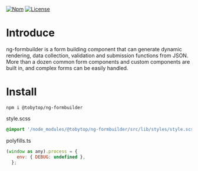 <a href="https://www.npmjs.com/package/@tobytop/ng-formbuilder"><img src="https://img.shields.io/npm/v/@tobytop/ng-formbuilder" alt="Npm"></a>
<a href="https://opensource.org/licenses/MIT"><img src="https://img.shields.io/npm/l/@tobytop/ng-formbuilder" alt="License"></a>

# Introduce

ng-formbuilder is a form building component that can generate dynamic rendering, data collection, validation and submission functions from JSON. More than a dozen common form components and custom components are built in, and complex forms can be easily handled.

# Install

```node
npm i @tobytop/ng-formbuilder 
```

style.scss

```scss
@import '/node_modules/@tobytop/ng-formbuilder/src/lib/styles/style.scss';
```

polyfills.ts

```javascript
(window as any).process = {
    env: { DEBUG: undefined },
  };
```